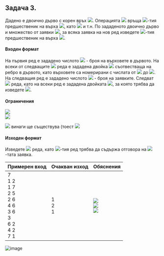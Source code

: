 ## Задача 3.

Дадено е двоично дърво с корен връх <img src="https://latex.codecogs.com/svg.latex?\Large&space;1">. Операцията <img src="https://latex.codecogs.com/svg.latex?\Large&space;pred(i,k)"> връща <img src="https://latex.codecogs.com/svg.latex?\Large&space;k">-тия предшественик на върха <img src="https://latex.codecogs.com/svg.latex?\Large&space;i">, като <img src="https://latex.codecogs.com/svg.latex?\Large&space;pred(i,0)=i,{\;}pred(i,1)=parent(i),{\;}pred(i,2)=parent(parent(i))"> и т.н. По зададеното двоично дърво и множество от заявки <img src="https://latex.codecogs.com/svg.latex?\Large&space;pred(i,k)">, за всяка заявка на нов ред изведете <img src="https://latex.codecogs.com/svg.latex?\Large&space;k">-тия предшественик на върха <img src="https://latex.codecogs.com/svg.latex?\Large&space;i">.

#### Входен формат

На първия ред е зададено числото <img src="https://latex.codecogs.com/svg.latex?\Large&space;N"> - броя на върховете в дървото. На всеки от следващите <img src="https://latex.codecogs.com/svg.latex?\Large&space;N-1"> реда е зададена двойка <img src="https://latex.codecogs.com/svg.latex?\Large&space;x_j,y_j"> съотвестваща на ребро в дървото, като върховете са номерирани с числата от <img src="https://latex.codecogs.com/svg.latex?\Large&space;1"> до <img src="https://latex.codecogs.com/svg.latex?\Large&space;N">. На следващия ред е зададено числото <img src="https://latex.codecogs.com/svg.latex?\Large&space;Q"> - броя на заявките. Следват <img src="https://latex.codecogs.com/svg.latex?\Large&space;Q"> реда, като на всеки ред е зададена двойката <img src="https://latex.codecogs.com/svg.latex?\Large&space;i{\;}k">, за която трябва да изведете <img src="https://latex.codecogs.com/svg.latex?\Large&space;pred(i,k)">.

#### Ограничения

<img src="https://latex.codecogs.com/svg.latex?\Large&space;1\le{N}\le{500000}"><br>
<img src="https://latex.codecogs.com/svg.latex?\Large&space;1\le{Q}\le{500000}"><br>

<img src="https://latex.codecogs.com/svg.latex?\Large&space;pred(i,k)"> винаги ще съществува (тоест <img src="https://latex.codecogs.com/svg.latex?\Large&space;k\le{depth(i)}">

#### Изходен формат

Изведете <img src="https://latex.codecogs.com/svg.latex?\Large&space;Q"> реда, като <img src="https://latex.codecogs.com/svg.latex?\Large&space;i">-тия ред трябва да съдържа отговора на <img src="https://latex.codecogs.com/svg.latex?\Large&space;i">-тата заявка.

Примерен вход|Очакван изход|Обяснения
-|-|-
7<br>1 2<br>1 7<br>2 5<br>2 6<br>4 6<br>3 6<br>3<br>6 2<br>4 2<br>7 1|1<br>2<br>1|<img src="https://latex.codecogs.com/svg.latex?\Large&space;pred(6,2)=parent(parent(6))=parent(2)=1"><br><img src="https://latex.codecogs.com/svg.latex?\Large&space;pred(4,2)=parent(parent(4))=parent(6)=2"><br><img src="https://latex.codecogs.com/svg.latex?\Large&space;pred(7,1)=parent(7)=1">

![image](assets/1542735573-c76d881c19-tree.png)






